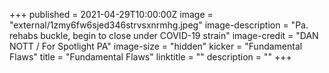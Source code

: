 +++
published = 2021-04-29T10:00:00Z
image = "external/1zmy6fw6sjed346strvsxnrmhg.jpeg"
image-description = "Pa. rehabs buckle, begin to close under COVID-19 strain"
image-credit = "DAN NOTT / For Spotlight PA"
image-size = "hidden"
kicker = "Fundamental Flaws"
title = "Fundamental Flaws"
linktitle = ""
description = ""
+++
